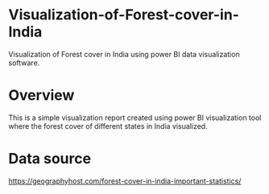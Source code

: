 # Visualization-of-Forest-cover-in-India
Visualization of Forest cover in India using power BI data visualization software.
# Overview
This is a simple visualization report created using power BI visualization tool where the forest cover of different states in India visualized.
# Data source
https://geographyhost.com/forest-cover-in-india-important-statistics/
